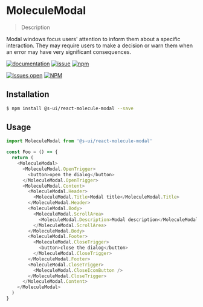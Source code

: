 # MoleculeModal

> Description

Modal windows focus users' attention to inform them about a specific interaction. They may require users to make a decision or warn them when an error may have very significant consequences.

[![documentation](https://img.shields.io/badge/read%20the%20doc-black?logo=readthedocs)](https://sui-components.vercel.app/workbench/molecule/modal/)
[![issue](https://img.shields.io/badge/report%20a%20bug-black?logo=openbugbounty&logoColor=red)](https://github.com/SUI-Components/sui-components/issues/new?&projects=4&template=bug-report.yml&assignees=&template=report-a-bug.yml&title=🪲+&labels=bug,component,molecule,modal)
[![npm](https://img.shields.io/npm/dt/%40s-ui/react-molecule-modal?logo=npm&labelColor=black)](https://www.npmjs.com/package/@s-ui/react-molecule-modal)

[![Issues open](https://img.shields.io/github/issues-search/SUI-Components/sui-components?query=is%3Aopen%20label%3Acomponent%20label%3Amodal&logo=openbugbounty&logoColor=red&label=issues%20open&color=red)](https://github.com/SUI-Components/sui-components/issues?q=is%3Aopen+label%3Acomponent+label%3Amodal)
[![NPM](https://img.shields.io/npm/l/%40s-ui%2Freact-molecule-modal)](https://github.com/SUI-Components/sui-components/blob/main/components/molecule/modal/LICENSE.md)

## Installation

```sh
$ npm install @s-ui/react-molecule-modal --save
```

## Usage

```js
import MoleculeModal from '@s-ui/react-molecule-modal'

const Foo = () => {
  return (
    <MoleculeModal>
      <MoleculeModal.OpenTrigger>
        <button>open the dialog</button>
      </MoleculeModal.OpenTrigger>
      <MoleculeModal.Content>
        <MoleculeModal.Header>
          <MoleculeModal.Title>Modal title</MoleculeModal.Title>
        </MoleculeModal.Header>
        <MoleculeModal.Body>
          <MoleculeModal.ScrollArea>
            <MoleculeModal.Description>Modal description</MoleculeModal.Description>
          </MoleculeModal.ScrollArea>
        </MoleculeModal.Body>
        <MoleculeModal.Footer>
          <MoleculeModal.CloseTrigger>
            <button>close the dialog</button>
          </MoleculeModal.CloseTrigger>
        </MoleculeModal.Footer>
        <MoleculeModal.CloseTrigger>
          <MoleculeModal.CloseIconButton />
        </MoleculeModal.CloseTrigger>
      </MoleculeModal.Content>
    </MoleculeModal>
  )
}
```
